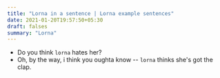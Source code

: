 ```yaml
---
title: "Lorna in a sentence | Lorna example sentences"
date: 2021-01-20T19:57:50+05:30
draft: falses
summary: "Lorna"
---
```

- Do you think `lorna` hates her?
- Oh, by the way, i think you oughta know -- `lorna` thinks she's got the clap.
                 
